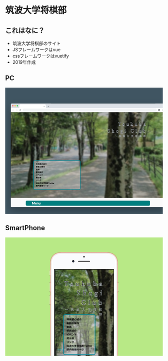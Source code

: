 # 筑波大学将棋部

## これはなに？

- 筑波大学将棋部のサイト
- JSフレームワークはvue
- cssフレームワークはvuetify
- 2019年作成

## PC

![](docs/pc.png)

## SmartPhone

![](docs/sp.png)